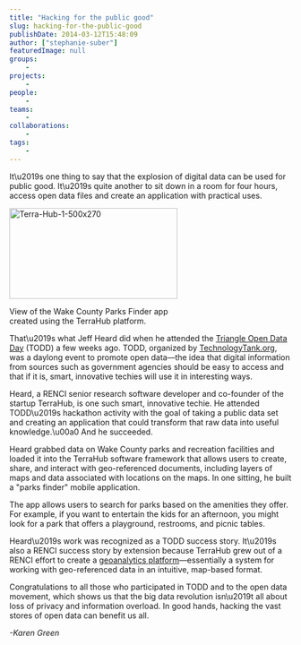 ```yaml
---
title: "Hacking for the public good"
slug: hacking-for-the-public-good
publishDate: 2014-03-12T15:48:09
author: ["stephanie-suber"]
featuredImage: null
groups:
    - 
projects:
    - 
people:
    - 
teams: 
    - 
collaborations:
    - 
tags:
    - 
---
```

<p>It\u2019s one thing to say that the explosion of digital data can be used for public good. It\u2019s quite another to sit down in a room for four hours, access open data files and create an application with practical uses.</p>
<div id="attachment_13201" class="wp-caption alignleft" style="width: 300px"><a href="https://www.renci.org/wp-content/uploads/2014/03/Terra-Hub-1-500x270.png"  rel="lightbox[roadtrip]"><img class="size-medium wp-image-13201 " src="https://www.renci.org/wp-content/uploads/2014/03/Terra-Hub-1-500x270-300x162.png" alt="Terra-Hub-1-500x270" width="300" height="162" srcset="https://renci.org/wp-content/uploads/2014/03/Terra-Hub-1-500x270-300x162.png 300w, https://renci.org/wp-content/uploads/2014/03/Terra-Hub-1-500x270.png 500w" sizes="(max-width: 300px) 100vw, 300px" /></a></p>
<p class="wp-caption-text">View of the Wake County Parks Finder app created using the TerraHub platform.</p>
</div>
<p>That\u2019s what Jeff Heard did when he attended the <a href="http://triangleopendataday.com" target="_blank">Triangle Open Data Day</a> (TODD) a few weeks ago. TODD, organized by <a href="http://technologytank.org" target="_blank">TechnologyTank.org</a>, was a daylong event to promote open data&mdash;the idea that digital information from sources such as government agencies should be easy to access and that if it is, smart, innovative techies will use it in interesting ways.</p>
<p>Heard, a RENCI senior research software developer and co-founder of the startup TerraHub, is one such smart, innovative techie. He attended TODD\u2019s hackathon activity with the goal of taking a public data set and creating an application that could transform that raw data into useful knowledge.\u00a0 And he succeeded.</p>
<p>Heard grabbed data on Wake County parks and recreation facilities and loaded it into the TerraHub software framework that allows users to create, share, and interact with geo-referenced documents, including layers of maps and data associated with locations on the maps. In one sitting, he built a "parks finder" mobile application.</p>
<p>The app allows users to search for parks based on the amenities they offer. For example, if you want to entertain the kids for an afternoon, you might look for a park that offers a playground, restrooms, and picnic tables.</p>
<p>Heard\u2019s work was recognized as a TODD success story. It\u2019s also a RENCI success story by extension because TerraHub grew out of a RENCI effort to create a <a href="https://www.renci.org/research/geoanalytics-framework/" target="_blank">geoanalytics platform</a>&mdash;essentially a system for working with geo-referenced data in an intuitive, map-based format.</p>
<p>Congratulations to all those who participated in TODD and to the open data movement, which shows us that the big data revolution isn\u2019t all about loss of privacy and information overload. In good hands, hacking the vast stores of open data can benefit us all.</p>
<p><i>-Karen Green</i></p>
<!-- AddThis Advanced Settings generic via filter on the_content --><!-- AddThis Share Buttons generic via filter on the_content -->
